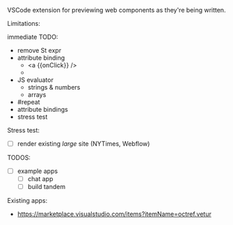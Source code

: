 VSCode extension for previewing web components as they're being written.

Limitations:

immediate TODO:

- remove St expr
- attribute binding
  - <a {{onClick}} />
  - <a onClick={{onClick}} />
- JS evaluator
  - strings & numbers
  - arrays
- #repeat
- attribute bindings
- stress test

Stress test:

- [ ] render existing _large_ site (NYTimes, Webflow)

TODOS:

- [ ] example apps
  - [ ] chat app
  - [ ] build tandem

Existing apps:

- https://marketplace.visualstudio.com/items?itemName=octref.vetur
